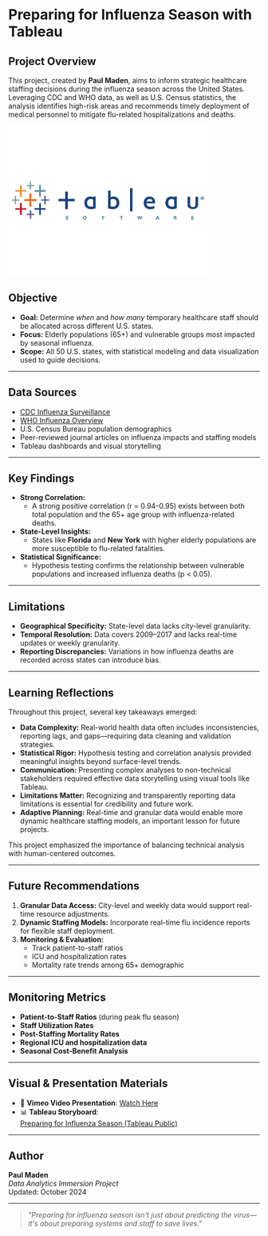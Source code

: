 # Preparing for Influenza Season with Tableau

## Project Overview

This project, created by **Paul Maden**, aims to inform strategic healthcare staffing decisions during the influenza season across the United States. Leveraging CDC and WHO data, as well as U.S. Census statistics, the analysis identifies high-risk areas and recommends timely deployment of medical personnel to mitigate flu-related hospitalizations and deaths.

![Tableau Icon](https://raw.githubusercontent.com/wallmaden/Preparing-for-Influenza-Season-with-Tableau/main/06%20Assets/Tableau%20icon.png)

## Objective

- **Goal:** Determine *when* and *how many* temporary healthcare staff should be allocated across different U.S. states.
- **Focus:** Elderly populations (65+) and vulnerable groups most impacted by seasonal influenza.
- **Scope:** All 50 U.S. states, with statistical modeling and data visualization used to guide decisions.

---

## Data Sources

- [CDC Influenza Surveillance](https://www.cdc.gov/flu/index.htm)
- [WHO Influenza Overview](https://www.who.int/health-topics/influenza)
- U.S. Census Bureau population demographics
- Peer-reviewed journal articles on influenza impacts and staffing models
- Tableau dashboards and visual storytelling

---

## Key Findings

- **Strong Correlation:** 
  - A strong positive correlation (r = 0.94–0.95) exists between both total population and the 65+ age group with influenza-related deaths.
- **State-Level Insights:**
  - States like **Florida** and **New York** with higher elderly populations are more susceptible to flu-related fatalities.
- **Statistical Significance:**
  - Hypothesis testing confirms the relationship between vulnerable populations and increased influenza deaths (p < 0.05).

---

## Limitations

- **Geographical Specificity:** State-level data lacks city-level granularity.
- **Temporal Resolution:** Data covers 2009–2017 and lacks real-time updates or weekly granularity.
- **Reporting Discrepancies:** Variations in how influenza deaths are recorded across states can introduce bias.

---

## Learning Reflections

Throughout this project, several key takeaways emerged:

- **Data Complexity:** Real-world health data often includes inconsistencies, reporting lags, and gaps—requiring data cleaning and validation strategies.
- **Statistical Rigor:** Hypothesis testing and correlation analysis provided meaningful insights beyond surface-level trends.
- **Communication:** Presenting complex analyses to non-technical stakeholders required effective data storytelling using visual tools like Tableau.
- **Limitations Matter:** Recognizing and transparently reporting data limitations is essential for credibility and future work.
- **Adaptive Planning:** Real-time and granular data would enable more dynamic healthcare staffing models, an important lesson for future projects.

This project emphasized the importance of balancing technical analysis with human-centered outcomes.

---

## Future Recommendations

1. **Granular Data Access:** City-level and weekly data would support real-time resource adjustments.
2. **Dynamic Staffing Models:** Incorporate real-time flu incidence reports for flexible staff deployment.
3. **Monitoring & Evaluation:**
   - Track patient-to-staff ratios
   - ICU and hospitalization rates
   - Mortality rate trends among 65+ demographic

---

## Monitoring Metrics

- **Patient-to-Staff Ratios** (during peak flu season)
- **Staff Utilization Rates**
- **Post-Staffing Mortality Rates**
- **Regional ICU and hospitalization data**
- **Seasonal Cost-Benefit Analysis**

---

## Visual & Presentation Materials

- 🎥 **Vimeo Video Presentation**: [Watch Here](https://vimeo.com/1021023462)
- 📊 **Tableau Storyboard**:  
  [Preparing for Influenza Season (Tableau Public)](https://public.tableau.com/views/StorytellingwithDataPresentations_17289104467160/PreparingforInfluenzaSeason?:language=en-GB&publish=yes&:sid=&:redirect=auth&:display_count=n&:origin=viz_share_link)

---

## Author

**Paul Maden**  
*Data Analytics Immersion Project*  
Updated: October 2024

---

> _"Preparing for influenza season isn't just about predicting the virus—it's about preparing systems and staff to save lives."_  
